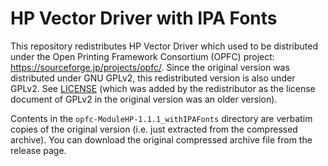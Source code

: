 # HP Vector Driver with IPA Fonts

This repository redistributes HP Vector Driver which used to be distributed under the Open Printing Framework Consortium (OPFC) project: https://sourceforge.jp/projects/opfc/.
Since the original version was distributed under GNU GPLv2, this redistributed version is also under GPLv2.
See [LICENSE](LICENSE) (which was added by the redistributor as the license document of GPLv2 in the original version was an older version).

Contents in the `opfc-ModuleHP-1.1.1_withIPAFonts` directory are verbatim copies of the original version (i.e. just extracted from the compressed archive).
You can download the original compressed archive file from the release page.
